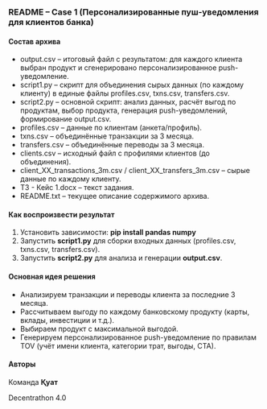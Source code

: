 ### README – Case 1 (Персонализированные пуш-уведомления для клиентов банка)



#### Состав архива

* output.csv – итоговый файл с результатом: для каждого клиента выбран продукт и сгенерировано персонализированное push-уведомление.
* script1.py – скрипт для объединения сырых данных (по каждому клиенту) в единые файлы profiles.csv, txns.csv, transfers.csv.
* script2.py – основной скрипт: анализ данных, расчёт выгод по продуктам, выбор продукта, генерация push-уведомлений, формирование output.csv.
* profiles.csv – данные по клиентам (анкета/профиль).
* txns.csv – объединённые транзакции за 3 месяца.
* transfers.csv – объединённые переводы за 3 месяца.
* clients.csv – исходный файл с профилями клиентов (до объединения).
* client\_XX\_transactions\_3m.csv / client\_XX\_transfers\_3m.csv – сырые данные по каждому клиенту.
* ТЗ - Кейс 1.docx – текст задания.
* README.txt – текущее описание содержимого архива.



#### Как воспроизвести результат

1. Установить зависимости: **pip install pandas numpy**
2. Запустить **script1.py** для сборки входных данных (profiles.csv, txns.csv, transfers.csv).
3. Запустить **script2.py** для анализа и генерации **output.csv**.



#### Основная идея решения

* Анализируем транзакции и переводы клиента за последние 3 месяца.
* Рассчитываем выгоду по каждому банковскому продукту (карты, вклады, инвестиции и т.д.).
* Выбираем продукт с максимальной выгодой.
* Генерируем персонализированное push-уведомление по правилам TOV (учёт имени клиента, категории трат, выгоды, CTA).



#### Авторы

Команда **Қуат**

Decentrathon 4.0

